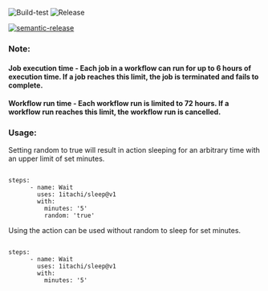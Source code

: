 ![Build-test](https://github.com/1itachi/sleep/actions/workflows/test.yml/badge.svg)
![Release](https://github.com/1itachi/sleep/actions/workflows/release.yml/badge.svg)

[![semantic-release](https://img.shields.io/badge/%20%20%F0%9F%93%A6%F0%9F%9A%80-semantic--release-e10079.svg)](https://github.com/semantic-release/semantic-release)


### Note: 
#### Job execution time - Each job in a workflow can run for up to 6 hours of execution time. If a job reaches this limit, the job is terminated and fails to complete.
#### Workflow run time - Each workflow run is limited to 72 hours. If a workflow run reaches this limit, the workflow run is cancelled.


### Usage:

Setting random to true will result in action sleeping for an arbitrary time with an upper limit of set minutes.
```

steps:
      - name: Wait
        uses: 1itachi/sleep@v1
        with:
          minutes: '5'
          random: 'true'
 ```   
 
 Using the action can be used without random to sleep for set minutes.
```

steps:
      - name: Wait
        uses: 1itachi/sleep@v1
        with:
          minutes: '5'
 ``` 
          
          
